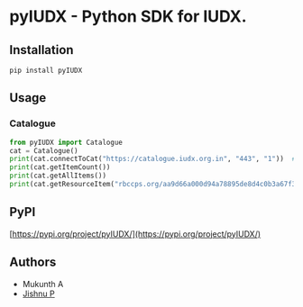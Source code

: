 # pyIUDX - Python SDK for IUDX.

## Installation
```
pip install pyIUDX
```

## Usage

### Catalogue
```python
from pyIUDX import Catalogue 
cat = Catalogue()
print(cat.connectToCat("https://catalogue.iudx.org.in", "443", "1"))  # IP/ Domain, Port, Version 
print(cat.getItemCount())
print(cat.getAllItems())
print(cat.getResourceItem("rbccps.org/aa9d66a000d94a78895de8d4c0b3a67f3450e531/pscdcl/aqm-bosch-climo/Pune Railway Station_28"))

```
## PyPI
[https://pypi.org/project/pyIUDX/](https://pypi.org/project/pyIUDX/)

## Authors
* Mukunth A
* [Jishnu P](https://jishnujayakumar.github.io)

